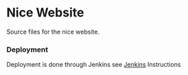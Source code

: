# Nice Website
Source files for the nice website.

### Deployment
Deployment is done through Jenkins see  [Jenkins](https://github.com/radicaldrew/website-jenkins-pipeline) Instructions

